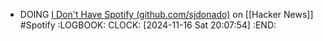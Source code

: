- DOING [I Don't Have Spotify (github.com/sjdonado)](https://news.ycombinator.com/item?id=42110877) on [[Hacker News]] #Spotify
  :LOGBOOK:
  CLOCK: [2024-11-16 Sat 20:07:54]
  :END:
